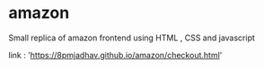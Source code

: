 # amazon
Small replica of amazon frontend using HTML , CSS and javascript

link : 'https://8pmjadhav.github.io/amazon/checkout.html'
